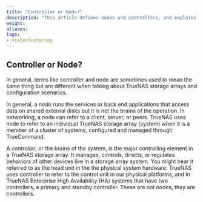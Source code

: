 ```yaml
---
title: "Controller or Node?"
description: "This article defines nodes and controllers, and explains how these apply to TrueNAS storage arrays and clusters."
weight: 
aliases:
tags:
- scaleclustering
---
```



## Controller or Node?

In general, terms like controller and node are sometimes used to mean the same thing but are different when talking about TrueNAS storage arrays and configuration scenarios.

In general, a *node* runs the services or back end applications that access data on shared external disks but it is not the brains of the operation. 
In networking, a node can refer to a client, server, or peers. 
TrueNAS uses node to refer to an individual TrueNAS storage array (system) when it is a member of a cluster of systems, configured and managed through TrueCommand.

A *controller*, or the brains of the system, is the major controlling element in a TrueNAS storage array. 
It manages, controls, directs, or regulates behaviors of other devices like in a storage array system. 
You might hear it referred to as the head unit in the the physical system hardware. 
TrueNAS uses controller to refer to the control unit in our physical platforms, and in TrueNAS Enterprise High Availability (HA) systems that have two controllers, a primary and standby controller. These are not nodes, they are controllers.